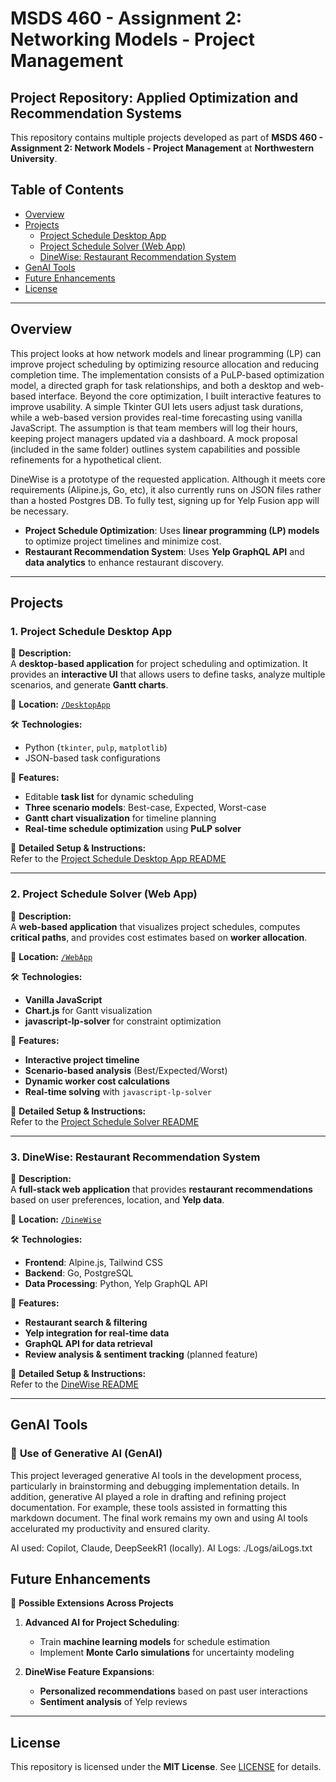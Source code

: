 # **MSDS 460 - Assignment 2: Networking Models - Project Management**

## **Project Repository: Applied Optimization and Recommendation Systems**

This repository contains multiple projects developed as part of **MSDS 460 - Assignment 2: Network Models - Project Management** at **Northwestern University**.

## **Table of Contents**

- [Overview](#overview)
- [Projects](#projects)
  - [Project Schedule Desktop App](#project-schedule-desktop-app)
  - [Project Schedule Solver (Web App)](#project-schedule-solver-web-app)
  - [DineWise: Restaurant Recommendation System](#dinewise-restaurant-recommendation-system)
- [GenAI Tools](#general-ai-and-automation-considerations)
- [Future Enhancements](#future-enhancements)
- [License](#license)

---

## **Overview**

This project looks at how network models and linear programming (LP) can improve project scheduling by optimizing resource allocation and reducing completion time. The implementation consists of a PuLP-based optimization model, a directed graph for task relationships, and both a desktop and web-based interface. Beyond the core optimization, I built interactive features to improve usability. A simple Tkinter GUI lets users adjust task durations, while a web-based version provides real-time forecasting using vanilla JavaScript. The assumption is that team members will log their hours, keeping project managers updated via a dashboard. A mock proposal (included in the same folder) outlines system capabilities and possible refinements for a hypothetical client. 

 DineWise is a prototype of the requested application. Although it meets core requirements (Alipine.js, Go, etc), it also currently runs on JSON files rather than a hosted Postgres DB. To fully test, signing up for Yelp Fusion app will be necessary. 

- **Project Schedule Optimization**: Uses **linear programming (LP) models** to optimize project timelines and minimize cost.
- **Restaurant Recommendation System**: Uses **Yelp GraphQL API** and **data analytics** to enhance restaurant discovery.


---

## **Projects**

### **1. Project Schedule Desktop App**

📌 **Description:**  
A **desktop-based application** for project scheduling and optimization. It provides an **interactive UI** that allows users to define tasks, analyze multiple scenarios, and generate **Gantt charts**.

📂 **Location:** [`/DesktopApp`](./DesktopApp)

🛠 **Technologies:**

- Python (`tkinter`, `pulp`, `matplotlib`)
- JSON-based task configurations

🚀 **Features:**

- Editable **task list** for dynamic scheduling
- **Three scenario models**: Best-case, Expected, Worst-case
- **Gantt chart visualization** for timeline planning
- **Real-time schedule optimization** using **PuLP solver**

📖 **Detailed Setup & Instructions:**  
Refer to the [Project Schedule Desktop App README](./DesktopApp/README.md)

---

### **2. Project Schedule Solver (Web App)**

📌 **Description:**  
A **web-based application** that visualizes project schedules, computes **critical paths**, and provides cost estimates based on **worker allocation**.

📂 **Location:** [`/WebApp`](./WebApp)

🛠 **Technologies:**

- **Vanilla JavaScript**
- **Chart.js** for Gantt visualization
- **javascript-lp-solver** for constraint optimization

🚀 **Features:**

- **Interactive project timeline**
- **Scenario-based analysis** (Best/Expected/Worst)
- **Dynamic worker cost calculations**
- **Real-time solving** with `javascript-lp-solver`

📖 **Detailed Setup & Instructions:**  
Refer to the [Project Schedule Solver README](./WebApp/README.md)

---

### **3. DineWise: Restaurant Recommendation System**

📌 **Description:**  
A **full-stack web application** that provides **restaurant recommendations** based on user preferences, location, and **Yelp data**.

📂 **Location:** [`/DineWise`](./DineWise)

🛠 **Technologies:**

- **Frontend**: Alpine.js, Tailwind CSS
- **Backend**: Go, PostgreSQL
- **Data Processing**: Python, Yelp GraphQL API

🚀 **Features:**

- **Restaurant search & filtering**
- **Yelp integration for real-time data**
- **GraphQL API for data retrieval**
- **Review analysis & sentiment tracking** (planned feature)

📖 **Detailed Setup & Instructions:**  
Refer to the [DineWise README](./DineWise/README.md)

---

## **GenAI Tools**

### 🔹 **Use of Generative AI (GenAI)**

This project leveraged generative AI tools in the development process, particularly in brainstorming and debugging implementation details. In addition, generative AI played a role in drafting and refining project documentation. For example, these tools assisted in formatting this markdown document. The final work remains my own and using AI tools accelurated my productivity and ensured clarity.

AI used: Copilot, Claude, DeepSeekR1 (locally).
AI Logs: ./Logs/aiLogs.txt

## **Future Enhancements**

🚀 **Possible Extensions Across Projects**

1. **Advanced AI for Project Scheduling**:

   - Train **machine learning models** for schedule estimation
   - Implement **Monte Carlo simulations** for uncertainty modeling

2. **DineWise Feature Expansions**:

   - **Personalized recommendations** based on past user interactions
   - **Sentiment analysis** of Yelp reviews

---

## **License**

This repository is licensed under the **MIT License**. See [LICENSE](./LICENSE) for details.
